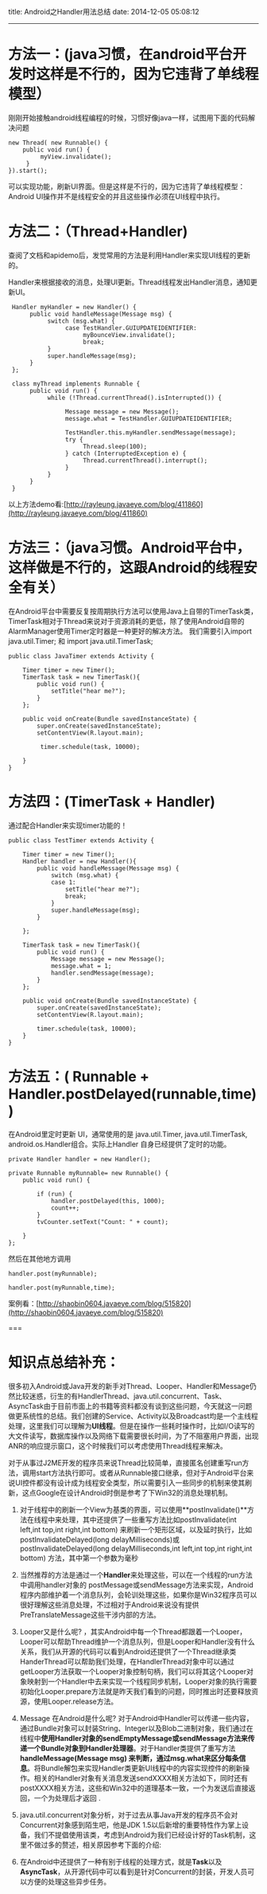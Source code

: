 title: Android之Handler用法总结
date: 2014-12-05 05:08:12

---
# 方法一：(java习惯，在android平台开发时这样是不行的，因为它违背了单线程模型）

刚刚开始接触android线程编程的时候，习惯好像java一样，试图用下面的代码解决问题   

	new Thread( new Runnable() {     
	    public void run() {     
	         myView.invalidate();    
	     }            
	}).start();
	
<!-- more -->

可以实现功能，刷新UI界面。但是这样是不行的，因为它违背了单线程模型：Android UI操作并不是线程安全的并且这些操作必须在UI线程中执行。

# 方法二：（Thread+Handler)

查阅了文档和apidemo后，发觉常用的方法是利用Handler来实现UI线程的更新的。

Handler来根据接收的消息，处理UI更新。Thread线程发出Handler消息，通知更新UI。

	 Handler myHandler = new Handler() {  
          public void handleMessage(Message msg) {   
               switch (msg.what) {   
                    case TestHandler.GUIUPDATEIDENTIFIER:   
                         myBounceView.invalidate();  
                         break;   
               }   
               super.handleMessage(msg);   
          }   
     };
     
<!-- -->

	 class myThread implements Runnable {   
          public void run() {  
               while (!Thread.currentThread().isInterrupted()) {    
                       
                    Message message = new Message();   
                    message.what = TestHandler.GUIUPDATEIDENTIFIER;   
                      
                    TestHandler.this.myHandler.sendMessage(message);   
                    try {   
                         Thread.sleep(100);    
                    } catch (InterruptedException e) {   
                         Thread.currentThread().interrupt();   
                    }   
               }   
          }   
     }
     
以上方法demo看:[http://rayleung.javaeye.com/blog/411860](http://rayleung.javaeye.com/blog/411860)

# 方法三：（java习惯。Android平台中，这样做是不行的，这跟Android的线程安全有关）

在Android平台中需要反复按周期执行方法可以使用Java上自带的TimerTask类，TimerTask相对于Thread来说对于资源消耗的更低，除了使用Android自带的AlarmManager使用Timer定时器是一种更好的解决方法。 我们需要引入import java.util.Timer; 和 import java.util.TimerTask;

	public class JavaTimer extends Activity {  
	  
	    Timer timer = new Timer();  
	    TimerTask task = new TimerTask(){   
	        public void run() {  
	            setTitle("hear me?");  
	        }            
	    };  
	
	    public void onCreate(Bundle savedInstanceState) {  
	        super.onCreate(savedInstanceState);  
	        setContentView(R.layout.main);  
	       
	         timer.schedule(task, 10000);  
	
	    }  
	}
	
# 方法四：(TimerTask + Handler)

通过配合Handler来实现timer功能的！

	public class TestTimer extends Activity {  
	  
	    Timer timer = new Timer();  
	    Handler handler = new Handler(){   
	        public void handleMessage(Message msg) {  
	            switch (msg.what) {      
	            case 1:      
	                setTitle("hear me?");  
	                break;      
	            }      
	            super.handleMessage(msg);  
	        }  
	          
	    };  
	
	    TimerTask task = new TimerTask(){    
	        public void run() {  
	            Message message = new Message();      
	            message.what = 1;      
	            handler.sendMessage(message);    
	        }            
	    };  
	
	    public void onCreate(Bundle savedInstanceState) {  
	        super.onCreate(savedInstanceState);  
	        setContentView(R.layout.main);  
	      
	        timer.schedule(task, 10000);  
	    }  
	}
	
# 方法五：( Runnable + Handler.postDelayed(runnable,time) )

在Android里定时更新 UI，通常使用的是 java.util.Timer, java.util.TimerTask, android.os.Handler组合。实际上Handler 自身已经提供了定时的功能。 

	private Handler handler = new Handler();  
  
    private Runnable myRunnable= new Runnable() {    
        public void run() {  
             
            if (run) {  
                handler.postDelayed(this, 1000);  
                count++;  
            }  
            tvCounter.setText("Count: " + count);  

        }  
    };
    
然后在其他地方调用

	handler.post(myRunnable);
	
	handler.post(myRunnable,time);

案例看：[http://shaobin0604.javaeye.com/blog/515820](http://shaobin0604.javaeye.com/blog/515820)

===

# 知识点总结补充：

很多初入Android或Java开发的新手对Thread、Looper、Handler和Message仍然比较迷惑，衍生的有HandlerThread、java.util.concurrent、Task、AsyncTask由于目前市面上的书籍等资料都没有谈到这些问题，今天就这一问题做更系统性的总结。我们创建的Service、Activity以及Broadcast均是一个主线程处理，这里我们可以理解为**UI线程**。但是在操作一些耗时操作时，比如I/O读写的大文件读写，数据库操作以及网络下载需要很长时间，为了不阻塞用户界面，出现ANR的响应提示窗口，这个时候我们可以考虑使用Thread线程来解决。

对于从事过J2ME开发的程序员来说Thread比较简单，直接匿名创建重写run方法，调用start方法执行即可。或者从Runnable接口继承，但对于Android平台来说UI控件都没有设计成为线程安全类型，所以需要引入一些同步的机制来使其刷新，这点Google在设计Android时倒是参考了下Win32的消息处理机制。

1. 对于线程中的刷新一个View为基类的界面，可以使用**postInvalidate()**方法在线程中来处理，其中还提供了一些重写方法比如postInvalidate(int left,int top,int right,int bottom) 来刷新一个矩形区域，以及延时执行，比如postInvalidateDelayed(long delayMilliseconds)或postInvalidateDelayed(long delayMilliseconds,int left,int top,int right,int bottom) 方法，其中第一个参数为毫秒

2. 当然推荐的方法是通过一个**Handler**来处理这些，可以在一个线程的run方法中调用handler对象的 postMessage或sendMessage方法来实现，Android程序内部维护着一个消息队列，会轮训处理这些，如果你是Win32程序员可以很好理解这些消息处理，不过相对于Android来说没有提供 PreTranslateMessage这些干涉内部的方法。

3. Looper又是什么呢? ，其实Android中每一个Thread都跟着一个Looper，Looper可以帮助Thread维护一个消息队列，但是Looper和Handler没有什么关系，我们从开源的代码可以看到Android还提供了一个Thread继承类HanderThread可以帮助我们处理，在HandlerThread对象中可以通过getLooper方法获取一个Looper对象控制句柄，我们可以将其这个Looper对象映射到一个Handler中去来实现一个线程同步机制，Looper对象的执行需要初始化Looper.prepare方法就是昨天我们看到的问题，同时推出时还要释放资源，使用Looper.release方法。

4. Message 在Android是什么呢? 对于Android中Handler可以传递一些内容，通过Bundle对象可以封装String、Integer以及Blob二进制对象，我们通过在线程中**使用Handler对象的sendEmptyMessage或sendMessage方法来传递一个Bundle对象到Handler处理器**。对于Handler类提供了重写方法**handleMessage(Message msg) 来判断，通过msg.what来区分每条信息**。将Bundle解包来实现Handler类更新UI线程中的内容实现控件的刷新操作。相关的Handler对象有关消息发送sendXXXX相关方法如下，同时还有postXXXX相关方法，这些和Win32中的道理基本一致，一个为发送后直接返回，一个为处理后才返回 .

5. java.util.concurrent对象分析，对于过去从事Java开发的程序员不会对Concurrent对象感到陌生吧，他是JDK 1.5以后新增的重要特性作为掌上设备，我们不提倡使用该类，考虑到Android为我们已经设计好的Task机制，这里不做过多的赘述，相关原因参考下面的介绍:

6. 在Android中还提供了一种有别于线程的处理方式，就是**Task**以及**AsyncTask**，从开源代码中可以看到是针对Concurrent的封装，开发人员可以方便的处理这些异步任务。